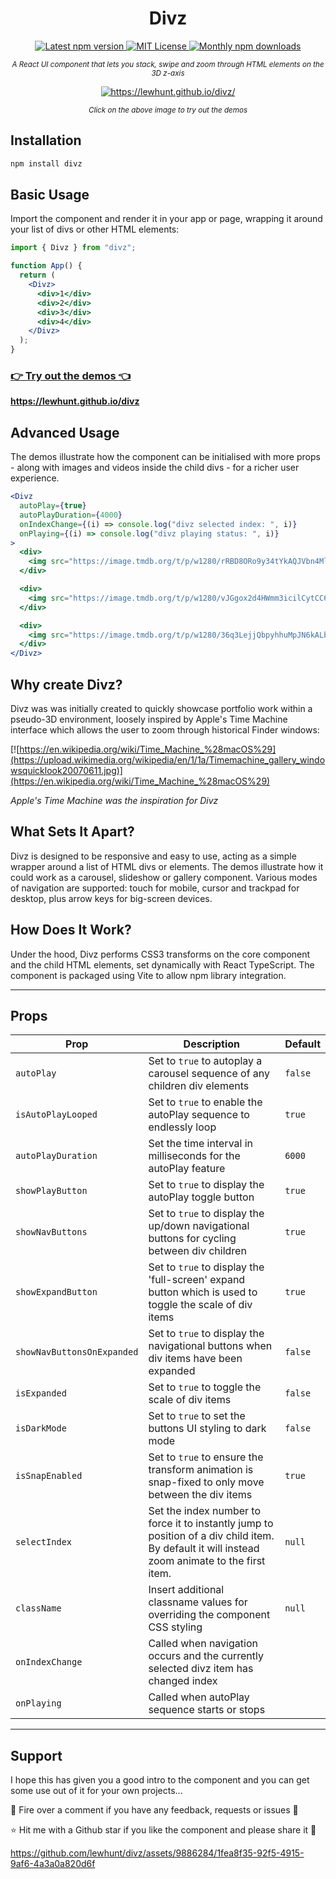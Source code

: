 <h1 align='center'>
  Divz
</h1>
<p align='center'>
  <a href='https://www.npmjs.com/package/divz'>
    <img src='https://img.shields.io/npm/v/divz.svg' alt='Latest npm version'>
  </a>
    <a href='https://github.com/lewhunt/divz/blob/main/LICENSE'>
    <img src='https://img.shields.io/badge/License-MIT-yellow.svg' alt='MIT License'>
  </a>
    <a href='https://www.npmjs.com/package/divz'>
    <img src='https://img.shields.io/npm/dm/divz.svg' alt='Monthly npm downloads'>
  </a>
</p>

<p align='center'><i><small>
A React UI component that lets you stack, swipe and zoom through HTML elements on the 3D z-axis</small></i></p>

<p dir="auto" align='center'><a href="https://lewhunt.github.io/divz/" rel="nofollow"><img  align='center' src="https://lewhunt.github.io/assets/readme/divz-demo1.gif" alt="https://lewhunt.github.io/divz/"></a></p>

<p align='center'><i><small>
Click on the above image to try out the demos</small></i></p>

## Installation

```bash
npm install divz
```

## Basic Usage

Import the component and render it in your app or page, wrapping it around your list of divs or other HTML elements:

```jsx
import { Divz } from "divz";

function App() {
  return (
    <Divz>
      <div>1</div>
      <div>2</div>
      <div>3</div>
      <div>4</div>
    </Divz>
  );
}
```

### [:point_right: Try out the demos :point_left:](https://lewhunt.github.io/divz/)

**https://lewhunt.github.io/divz**

## Advanced Usage

The demos illustrate how the component can be initialised with more props - along with images and videos inside the child divs - for a richer user experience.

```jsx
<Divz
  autoPlay={true}
  autoPlayDuration={4000}
  onIndexChange={(i) => console.log("divz selected index: ", i)}
  onPlaying={(i) => console.log("divz playing status: ", i)}
>
  <div>
    <img src="https://image.tmdb.org/t/p/w1280/rRBD8ORo9y34tYkAQJVbn4Ml6tu.jpg" />
  </div>

  <div>
    <img src="https://image.tmdb.org/t/p/w1280/vJGgox2d4HWmm3icilCytCC6RCR.jpg" />
  </div>

  <div>
    <img src="https://image.tmdb.org/t/p/w1280/36q3LejjQbpyhhuMpJN6kALbFtR.jpg" />
  </div>
</Divz>
```

## Why create Divz?

Divz was was initially created to quickly showcase portfolio work within a pseudo-3D environment, loosely inspired by Apple's Time Machine interface which allows the user to zoom through historical Finder windows:

[![https://en.wikipedia.org/wiki/Time_Machine_%28macOS%29](https://upload.wikimedia.org/wikipedia/en/1/1a/Timemachine_gallery_windowsquicklook20070611.jpg)](https://en.wikipedia.org/wiki/Time_Machine_%28macOS%29)

<p><i>Apple's Time Machine was the inspiration for Divz</i>

## What Sets It Apart?

Divz is designed to be responsive and easy to use, acting as a simple wrapper around a list of HTML divs or elements. The demos illustrate how it could work as a carousel, slideshow or gallery component. Various modes of navigation are supported: touch for mobile, cursor and trackpad for desktop, plus arrow keys for big-screen devices.

## How Does It Work?

Under the hood, Divz performs CSS3 transforms on the core component and the child HTML elements, set dynamically with React TypeScript. The component is packaged using Vite to allow npm library integration.

<hr>

## Props

| Prop                       | Description                                                                                                                                    | Default |
| -------------------------- | ---------------------------------------------------------------------------------------------------------------------------------------------- | ------- |
| `autoPlay`                 | Set to `true` to autoplay a carousel sequence of any children div elements                                                                     | `false` |
| `isAutoPlayLooped`         | Set to `true` to enable the autoPlay sequence to endlessly loop                                                                                | `true`  |
| `autoPlayDuration`         | Set the time interval in milliseconds for the autoPlay feature                                                                                 | `6000`  |
| `showPlayButton`           | Set to `true` to display the autoPlay toggle button                                                                                            | `true`  |
| `showNavButtons`           | Set to `true` to display the up/down navigational buttons for cycling between div children                                                     | `true`  |
| `showExpandButton`         | Set to `true` to display the 'full-screen' expand button which is used to toggle the scale of div items                                        | `true`  |
| `showNavButtonsOnExpanded` | Set to `true` to display the navigational buttons when div items have been expanded                                                            | `false` |
| `isExpanded`               | Set to `true` to toggle the scale of div items                                                                                                 | `false` |
| `isDarkMode`               | Set to `true` to set the buttons UI styling to dark mode                                                                                       | `false` |
| `isSnapEnabled`            | Set to `true` to ensure the transform animation is snap-fixed to only move between the div items                                               | `true`  |
| `selectIndex`              | Set the index number to force it to instantly jump to position of a div child item. By default it will instead zoom animate to the first item. | `null`  |
| `className`                | Insert additional classname values for overriding the component CSS styling                                                                    | `null`  |
| `onIndexChange`            | Called when navigation occurs and the currently selected divz item has changed index                                                           |         |
| `onPlaying`                | Called when autoPlay sequence starts or stops                                                                                                  |         |

<hr>

## Support

I hope this has given you a good intro to the component and you can get some use out of it for your own projects...

💬 Fire over a comment if you have any feedback, requests or issues 🐛

⭐ Hit me with a Github star if you like the component and please share it 🙏


https://github.com/lewhunt/divz/assets/9886284/1fea8f35-92f5-4915-9af6-4a3a0a820d6f

